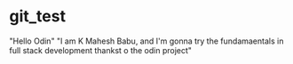 # git_test

"Hello Odin"
"I am K Mahesh Babu, and I'm gonna try the fundamaentals in full stack development thankst o the odin project"